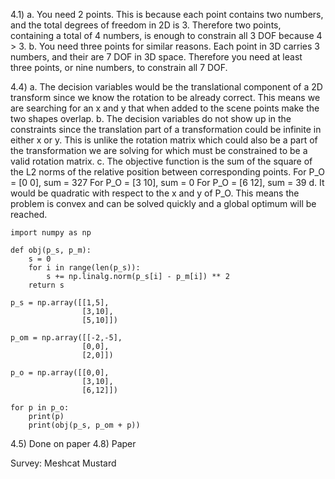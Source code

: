 4.1)
	a. You need 2 points.  This is because each point contains two numbers, and the total degrees of freedom in 2D is 3.  Therefore two points, containing a total of 4 numbers, is enough to constrain all 3 DOF because 4 > 3.
	b. You need three points for similar reasons.  Each point in 3D carries 3 numbers, and their are 7 DOF in 3D space.  Therefore you need at least three points, or nine numbers, to constrain all 7 DOF.

4.4)
	a. The decision variables would be the translational component of a 2D transform since we know the rotation to be already correct.  This means we are searching for an x and y that when added to the scene points make the two shapes overlap.
	b. The decision variables do not show up in the constraints since the translation part of a transformation could be infinite in either x or y.  This is unlike the rotation matrix which could also be a part of the transformation we are solving for which must be constrained to be a valid rotation matrix.
	c. The objective function is the sum of the square of the L2 norms of the relative position between corresponding points.
	For P_O = [0 0], sum = 327
	For P_O = [3 10], sum = 0
	For P_O = [6 12], sum = 39
	d. It would be quadratic with respect to the x and y of P_O.  This means the problem is convex and can be solved quickly and a global optimum will be reached.
```
import numpy as np

def obj(p_s, p_m):
    s = 0
    for i in range(len(p_s)):
        s += np.linalg.norm(p_s[i] - p_m[i]) ** 2
    return s

p_s = np.array([[1,5],
                [3,10],
                [5,10]])

p_om = np.array([[-2,-5],
                [0,0],
                [2,0]])

p_o = np.array([[0,0],
                [3,10],
                [6,12]])

for p in p_o:
    print(p)
    print(obj(p_s, p_om + p))
```

4.5) Done on paper
4.8) Paper

Survey: Meshcat Mustard
  
